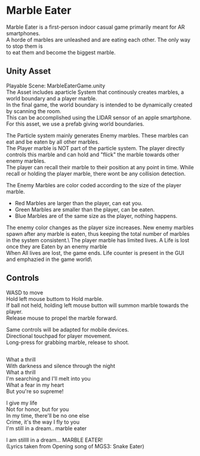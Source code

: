 # Marble Eater

Marble Eater is a first-person indoor casual game primarily meant for AR smartphones.\
A horde of marbles are unleashed and are eating each other. The only way to stop them is\
to eat them and become the biggest marble. 

## Unity Asset
Playable Scene: MarbleEaterGame.unity\
The Asset includes aparticle System that continously creates marbles, a world boundary and a player marble.\
In the final game, the world boundary is intended to be dynamically created by scanning the room.\
This can be accomplished using the LIDAR sensor of an apple smartphone.
For this asset, we use a prefab giving world boundaries.

The Particle system mainly generates Enemy marbles. These marbles can eat and be eaten by all other marbles.\
The Player marble is NOT part of the particle system. The player directly controls this marble and can hold and "flick" the marble towards other enemy marbles.\
The player can recall their marble to their position at any point in time. While recall or holding the player marble, there wont be any collision detection. 

The Enemy Marbles are color coded according to the size of the player marble.
- Red Marbles are larger than the player, can eat you. 
- Green Marbles are smaller than the player, can be eaten.
- Blue Marbles are of the same size as the player, nothing happens.

The enemy color changes as the player size increases. New enemy marbles spawn after any marble is eaten, thus
keeping the total number of marbles in the system consistent.\ 
The player marble has limited lives. A Life is lost once they are Eaten by an enemy marble\
When All lives are lost, the game ends. Life counter is present in the GUI and emphazied in the game world\


## Controls
WASD to move\
Hold left mouse buttom to Hold marble.\
If ball not held, holding left mouse button will summon marble towards the player.\
Release mouse to propel the marble forward.

Same controls will be adapted for mobile devices.\
Directional touchpad for player movement.\
Long-press for grabbing marble, release to shoot.

##
What a thrill\
With darkness and silence through the night\
What a thrill\
I'm searching and I'll melt into you\
What a fear in my heart\
But you're so supreme!

I give my life\
Not for honor, but for you\
In my time, there'll be no one else\
Crime, it's the way I fly to you \
I'm still in a dream.. marble eater

I am stillll in a dream... MARBLE EATER!\
(Lyrics taken from Opening song of MGS3: Snake Eater)
